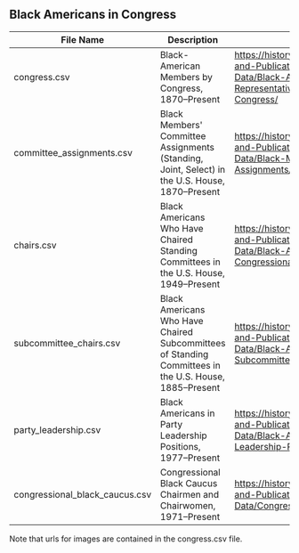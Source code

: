 ## Black Americans in Congress

| File Name | Description | Source |
| ----------|-------------|--------|
| congress.csv | Black-American Members by Congress, 1870–Present | https://history.house.gov/Exhibitions-and-Publications/BAIC/Historical-Data/Black-American-Representatives-and-Senators-by-Congress/ |
| committee_assignments.csv | Black Members' Committee Assignments (Standing, Joint, Select) in the U.S. House, 1870–Present | https://history.house.gov/Exhibitions-and-Publications/BAIC/Historical-Data/Black-Member-Committee-Assignments/ | 
| chairs.csv | Black Americans Who Have Chaired Standing Committees in the U.S. House, 1949–Present | https://history.house.gov/Exhibitions-and-Publications/BAIC/Historical-Data/Black-American-Chairs-of-Congressional-Committees/ |
| subcommittee_chairs.csv | Black Americans Who Have Chaired Subcommittees of Standing Committees in the U.S. House, 1885–Present | https://history.house.gov/Exhibitions-and-Publications/BAIC/Historical-Data/Black-American-Chairs-of-Subcommittees/ |
| party_leadership.csv | Black Americans in Party Leadership Positions, 1977–Present | https://history.house.gov/Exhibitions-and-Publications/BAIC/Historical-Data/Black-Americans-in-Party-Leadership-Positions/ |
| congressional_black_caucus.csv | Congressional Black Caucus Chairmen and Chairwomen, 1971–Present | https://history.house.gov/Exhibitions-and-Publications/BAIC/Historical-Data/Congressional-Black-Caucus/ |

Note that urls for images are contained in the congress.csv file.